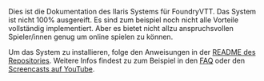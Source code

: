Dies ist die Dokumentation des Ilaris Systems für FoundryVTT.
Das System ist nicht 100% ausgereift. Es sind zum beispiel noch nicht alle
Vorteile vollständig implementiert.
Aber es bietet nicht allzu anspruchsvollen Spieler/innen genug um online spielen zu können.

Um das System zu installieren, folge den Anweisungen in der
[README des Repositories](https://github.com/ilaris-tools/ilarisfoundryvtt).
Weitere Infos findest zu zum Beispiel in den [FAQ](faq.md) oder den
[Screencasts auf YouTube](https://www.youtube.com/playlist?list=PLgv_FQFVPJ-6vOKI3jrfy9d2xfqzQSE-X).
